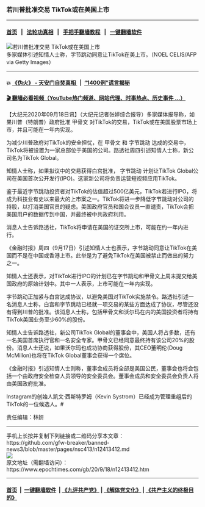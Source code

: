 ### 若川普批准交易 TikTok或在美国上市
------------------------

#### [首页](https://github.com/gfw-breaker/banned-news3/blob/master/README.md) &nbsp;&nbsp;|&nbsp;&nbsp; [法轮功真相](https://github.com/begood0513/basic/blob/master/README.md)  &nbsp;&nbsp;|&nbsp;&nbsp; [手把手翻墙教程](https://github.com/gfw-breaker/guides/wiki)  &nbsp;&nbsp;|&nbsp;&nbsp; [一键翻墙软件](https://github.com/gfw-breaker/nogfw/blob/master/README.md)  



<div><img alt="若川普批准交易 TikTok或在美国上市" class="attachment-djy_600_400 size-djy_600_400 wp-post-image" src="https://i.epochtimes.com/assets/uploads/2020/09/412f4da9a6630a4b4e0ea52ede66fcba-600x400.jpg"/>
<div class="caption">
 多家媒体引述知情人士称，字节跳动同意让TikTok在美上市。（NOEL CELIS/AFP via Getty Images）
</div></div><hr/>

#### 💥 [《伪火》 - 天安门自焚真相 ](http://158.247.195.190:10000/videos/blog/weihuo.html)&nbsp; |&nbsp; [“1400例”谎言揭秘  ](http://158.247.195.190:10000/videos/blog/jiexi1400.html)

#### [ 🎬  翻墙必看视频（YouTube热门频道、网站代理、时事热点、历史事件 ...）](https://github.com/gfw-breaker/links/blob/master/banned.md)

<div><p>
 【大纪元2020年09月18日讯】（大纪元记者张婷综合报导）多家媒体报导称，如果川普（特朗普）政府批准
 <ok href="https://www.epochtimes.com/gb/tag/%E7%94%B2%E9%AA%A8%E6%96%87.html">
  甲骨文
 </ok>
 对TikTok的交易，TikTok或在美国股票市场上市，并且可能在一年内实现。
</p>
<p>
 为减少川普政府对TikTok的安全担忧，在
 <ok href="https://www.epochtimes.com/gb/tag/%E7%94%B2%E9%AA%A8%E6%96%87.html">
  甲骨文
 </ok>
 和
 <ok href="https://www.epochtimes.com/gb/tag/%E5%AD%97%E8%8A%82%E8%B7%B3%E5%8A%A8.html">
  字节跳动
 </ok>
 达成的交易中，TikTok将被设置为一家总部位于美国的公司。路透社周四引述知情人士称，新公司名为TikTok Global。
</p>
<p>
 知情人士称，如果拟议中的交易获得白宫批准，
 <ok href="https://www.epochtimes.com/gb/tag/%E5%AD%97%E8%8A%82%E8%B7%B3%E5%8A%A8.html">
  字节跳动
 </ok>
 计划让TikTok Global公司在美国首次公开发行(IPO)。这家新公司将负责运营短视频应用TikTok。
</p>
<p>
 鉴于最近字节跳动投资者对TikTok的估值超过500亿美元，TikTok若进行IPO，将成为科技业有史以来最大的上市案之一。TikTok将进一步降低字节跳动对公司的持股，以打消美国官员的疑虑。美国政府官员和国会议员一直谴责，TikTok会把美国用户的数据传到中国，并最终被中共政府利用。
</p>
<p>
 消息人士告诉路透社，TikTok将申请在美国的证交所上市，可能在约一年内进行。
</p>
<p>
 《金融时报》周四（9月17日）引述知情人士也表示，字节跳动同意让TikTok在美国而不是在中国或香港上市。此举是为了避免TikTok在美国被禁止而做出的努力之一。
</p>
<p>
 知情人士还表示，对TikTok进行IPO的计划已在字节跳动和甲骨文上周末提交给美国政府的原始计划中。其中一人表示，上市可能在一年内实现。
</p>
<p>
 字节跳动正加紧与白宫达成协议，以避免美国对TikTok实施禁令。路透社引述一名消息人士称，白宫和字节跳动已经就一项交易的某些方面达成了协议，尽管还没有得到川普的批准。该消息人士称，包括甲骨文和沃尔玛在内的美国投资者将持有TikTok美国业务至少60%的股份。
</p>
<p>
 知情人士告诉路透社，新公司TikTok Global的董事会中，美国人将占多数，还有一名美国首席执行官和一名安全专家。甲骨文已经同意最终持有该公司20%的股份。消息人士还说，如果沃尔玛也成功协商获得股份，其CEO董明伦(Doug McMillon)也将在TikTok Global董事会获得一个席位。
</p>
<p>
 《金融时报》引述知情人士则称，董事会成员将全部是美国公民，董事会也将会包括一个由政府安全检查人员领导的安全委员会。董事会成员和安全委员会负责人将由美国政府批准。
</p>
<p>
 Instagram的创始人凯文·西斯特罗姆（Kevin Systrom）已经成为管理重组后的TikTok的一位候选人。#
</p>
<p>
 责任编辑：林妍
</p>
<p>
</p>
</div>
<hr/>
手机上长按并复制下列链接或二维码分享本文章：<br/>
https://github.com/gfw-breaker/banned-news3/blob/master/pages/nsc413/n12413412.md <br/>
<a href='https://github.com/gfw-breaker/banned-news3/blob/master/pages/nsc413/n12413412.md'><img src='https://github.com/gfw-breaker/banned-news3/blob/master/pages/nsc413/n12413412.md.png'/></a> <br/>
原文地址（需翻墙访问）：https://www.epochtimes.com/gb/20/9/18/n12413412.htm


------------------------
#### [首页](https://github.com/gfw-breaker/banned-news3/blob/master/README.md) &nbsp;|&nbsp; [一键翻墙软件](https://github.com/gfw-breaker/nogfw/blob/master/README.md) &nbsp;| [《九评共产党》](https://github.com/gfw-breaker/9ping.md/blob/master/README.md#九评之一评共产党是什么) | [《解体党文化》](https://github.com/gfw-breaker/jtdwh.md/blob/master/README.md) | [《共产主义的终极目的》](https://github.com/gfw-breaker/gczydzjmd.md/blob/master/README.md)


<img src='http://gfw-breaker.win/banned-news3/pages/nsc413/n12413412.md' width='0px' height='0px'/>
